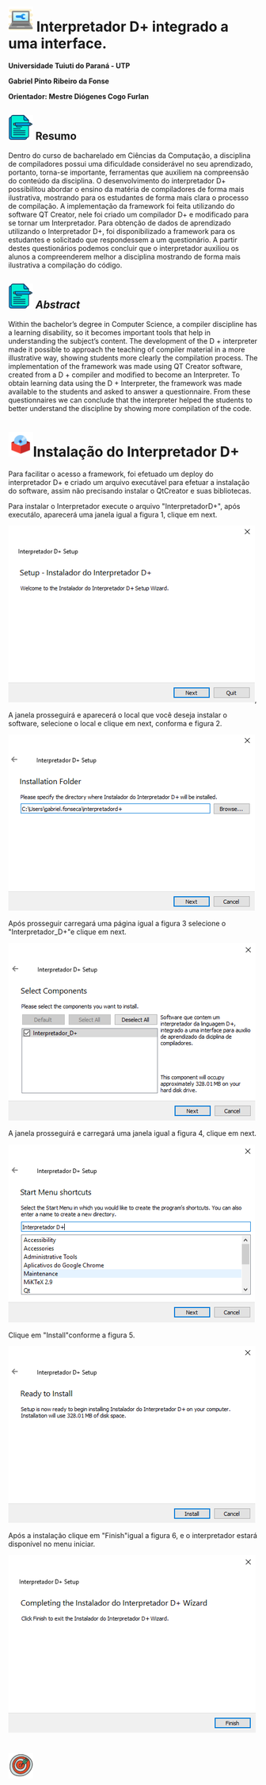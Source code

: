 <h1><img src="https://github.com/GabrielPRDF/TCC_Interpretador/blob/master/Documentos/Icons/interpretador.png" height="50" width="50"> <b>Interpretador D+ integrado a uma interface.</b></h1>

**Universidade Tuiuti do Paraná - UTP**

**Gabriel Pinto Ribeiro da Fonse**

**Orientador: Mestre Diógenes Cogo Furlan**


<h2><img src="https://github.com/GabrielPRDF/TCC_Interpretador/blob/master/Documentos/Icons/resumo.png" height="50" width="50"> <b>Resumo</b></h2>

Dentro do curso de bacharelado em Ciências da Computação, a disciplina de compiladores possui uma dificuldade considerável no seu aprendizado, portanto, torna-se
importante, ferramentas que auxiliem na compreensão do conteúdo da disciplina. O
desenvolvimento do interpretador D+ possibilitou abordar o ensino da matéria de compiladores de forma mais ilustrativa, mostrando para os estudantes de forma mais clara
o processo de compilação. A implementação da framework foi feita utilizando do software QT Creator, nele foi criado um compilador D+ e modificado para se tornar um
Interpretador. Para obtenção de dados de aprendizado utilizando o Interpretador D+,
foi disponibilizado a framework para os estudantes e solicitado que respondessem a
um questionário. A partir destes questionários podemos concluir que o interpretador
auxiliou os alunos a compreenderem melhor a disciplina mostrando de forma mais
ilustrativa a compilação do código.

<h2><img src="https://github.com/GabrielPRDF/TCC_Interpretador/blob/master/Documentos/Icons/resumo.png" height="50" width="50"> <b><i>Abstract</i></b></h2>

Within the bachelor’s degree in Computer Science, a compiler discipline has a learning
disability, so it becomes important tools that help in understanding the subject’s content.
The development of the D + interpreter made it possible to approach the teaching
of compiler material in a more illustrative way, showing students more clearly the
compilation process. The implementation of the framework was made using QT Creator
software, created from a D + compiler and modified to become an Interpreter. To
obtain learning data using the D + Interpreter, the framework was made available to
the students and asked to answer a questionnaire. From these questionnaires we can
conclude that the interpreter helped the students to better understand the discipline by
showing more compilation of the code.

<h1><img src="https://github.com/GabrielPRDF/TCC_Interpretador/blob/master/Documentos/Icons/instala%C3%A7%C3%A3o.png" height="50" width="50"><b>Instalação do Interpretador D+</b></h1>

Para facilitar o acesso a framework, foi efetuado um deploy do interpretador D+ e criado um arquivo executável para efetuar a instalação do software, assim não precisando instalar o QtCreator e suas bibliotecas.
  
Para instalar o Interpretador execute o arquivo "InterpretadorD+", após executálo, aparecerá uma janela igual a figura 1, clique em next.

<img src="https://github.com/GabrielPRDF/TCC_Interpretador/blob/master/Documentos/Monografia/imagens/instala%C3%A7%C3%A3o1.png">,

A janela prosseguirá e aparecerá o local que você deseja instalar o software, selecione o local e clique em next, conforma e figura 2.

<img src="https://github.com/GabrielPRDF/TCC_Interpretador/blob/master/Documentos/Monografia/imagens/instala%C3%A7%C3%A3o2.png">

Após prosseguir carregará uma página igual a figura 3 selecione o "Interpretador_D+"e clique em next.

<img src="https://github.com/GabrielPRDF/TCC_Interpretador/blob/master/Documentos/Monografia/imagens/instala%C3%A7%C3%A3o3.png">

A janela prosseguirá e carregará uma janela igual a figura 4, clique em next.

<img src="https://github.com/GabrielPRDF/TCC_Interpretador/blob/master/Documentos/Monografia/imagens/instala%C3%A7%C3%A3o4.png">

Clique em "Install"conforme a figura 5.

<img src="https://github.com/GabrielPRDF/TCC_Interpretador/blob/master/Documentos/Monografia/imagens/instala%C3%A7%C3%A3o5.png">

Após a instalação clique em "Finish"igual a figura 6, e o interpretador estará disponível no menu iniciar.

<img src="https://github.com/GabrielPRDF/TCC_Interpretador/blob/master/Documentos/Monografia/imagens/instala%C3%A7%C3%A3o6.png">

<h1><img src="https://github.com/GabrielPRDF/TCC_Interpretador/blob/master/Documentos/Icons/objetivo.png" height="50" width="50"></h1>
